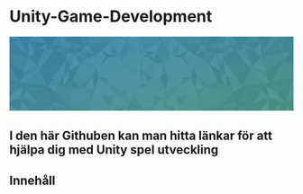 # Unity-Game-Development

![Banner](header.jpg)

## I den här Githuben kan man hitta länkar för att hjälpa dig med Unity spel utveckling

## Innehåll
